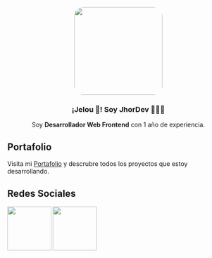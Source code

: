 <p align="center" width="300" >
   <img align="center" width="200" style="border-radius: 10%;" src="https://scontent.ftru1-1.fna.fbcdn.net/v/t39.30808-6/461478756_495325713377376_1074788502941549427_n.jpg?_nc_cat=107&ccb=1-7&_nc_sid=6ee11a&_nc_eui2=AeE1Ze8RnfbfmOrtQ_yzZEnkXH05iL5Q27lcfTmIvlDbuUoPHjhucwi1OZz6iuv8OvmTd8ZQdEHcDYj6qalNNKtq&_nc_ohc=Fq6lug7ht9sQ7kNvgELJgEa&_nc_oc=AdjJy7NJ6VpBCx6_yjb2KZwLNdCR0y14Y4peewL-kI_blnFJjrXRJgZkeYWU8sxXTEaBrCG6WMh3c-issaE-q7KG&_nc_zt=23&_nc_ht=scontent.ftru1-1.fna&_nc_gid=A6GBp1TTSS6oJrnvDAScxEb&oh=00_AYC6h1lxOSemgc7Mg2VHxEx6e2wnJLJdqAHSK40UzkCYtQ&oe=679CFB14" />

   <h3 align="center">¡Jelou 👋! Soy JhorDev 👨🏻‍💻</h3>
</p>

<p align="center">Soy <strong>Desarrollador Web Frontend</strong> con 1 año de experiencia.

<h2>Portafolio</h2>
<p>Visita mi <a href = "https://www.jhordev.com/" target="blank">Portafolio</a> y descrubre todos los proyectos que estoy desarrollando.
<h2>Redes Sociales</h2>
<a href ="https://www.linkedin.com/in/jhordy-mondragon/" target="blank"><img align="left" width="100" src="https://logodownload.org/wp-content/uploads/2019/03/linkedin-logo-4.png"></a>
  <a href ="https://twitter.com/thepriorycode" target="blank"><img align="left" width="100" src="https://cdn.sanity.io/images/kts928pd/production/279979502d6cde76d37588e85698cf6c7aaae920-1280x257.png"></a>
<br>
<!---
priorycode/priorycode is a ✨ special ✨ repository because its `README.md` (this file) appears on your GitHub profile.
You can click the Preview link to take a look at your changes.
--->
